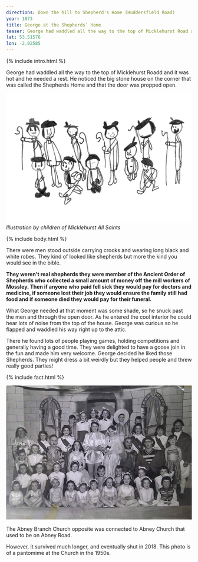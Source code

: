 ```yaml
---
directions: Down the hill to Shepherd's Home (Huddersfield Road)
year: 1873
title: George at the Shepherds’ Home
teaser: George had waddled all the way to the top of Micklehurst Road and it was hot and he needed a rest. He noticed the big stone house on the corner that was called the Shepherds’ Home and that the door was propped open.
lat: 53.51576
lon: -2.02585
---
```


{% include intro.html %}

George had waddled all the way to the top of Micklehurst Roadd and it was hot and he needed a rest. He noticed the big stone house on the corner that was called the Shepherds Home and that the door was propped open.

![Illustration by children of Micklehurst All Saints](/images/stops/goose/Trail_Goose_2.png)
_Illustration by children of Micklehurst All Saints_

{% include body.html %}

There were men stood outside carrying crooks and wearing long black and white robes. They kind of looked like shepherds but more the kind you would see in the bible. 

**They weren't real shepherds they were member of the Ancient Order of Shepherds who collected a small amount of money off the mill workers of Mossley. Then if anyone who paid fell sick they would pay for doctors and medicine, if someone lost their job they would ensure the family still had food and if someone died they would pay for their funeral.**

What George needed at that moment was some shade, so he snuck past the men and through the open door. As he entered the cool interior he could hear lots of noise from the top of the house. George was curious so he flapped and waddled his way right up to the attic. 

There he found lots of people playing games, holding competitions and generally having a good time. They were delighted to have a goose join in the fun and made him very welcome. George decided he liked those Shepherds. They might dress a bit weirdly but they helped people and threw really good parties!

{% include fact.html %}

![Pantomine](/images/stops/goose/Trail_Goose_2b.png)

The Abney Branch Church opposite was connected to Abney Church that used to be on Abney Road.

However, it survived much longer, and eventually shut in 2018. This photo is of a pantomime at the Church in the 1950s.